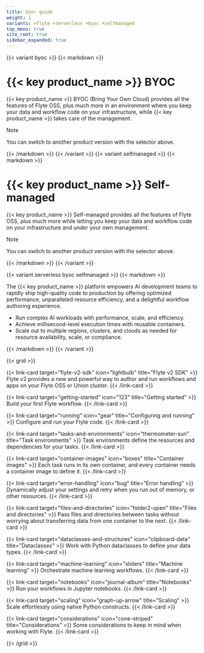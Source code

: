 ```yaml
---
title: User guide
weight: 1
variants: +flyte +serverless +byoc +selfmanaged
top_menu: true
site_root: true
sidebar_expanded: true
---
```


{{< variant byoc >}}
{{< markdown >}}

# {{< key product_name >}} BYOC

{{< key product_name >}} BYOC (Bring Your Own Cloud) provides all the features of Flyte OSS, plus much more in an environment where you keep your data and workflow code on your infrastructure, while {{< key product_name >}} takes care of the management.

> [!NOTE]
> You can switch to another product version with the selector above.

{{< /markdown >}}
{{< /variant >}}
{{< variant selfmanaged >}}
{{< markdown >}}

# {{< key product_name >}} Self-managed

{{< key product_name >}} Self-managed provides all the features of Flyte OSS, plus much more while letting you keep your data and workflow code on your infrastructure and under your own management.

> [!NOTE]
> You can switch to another product version with the selector above.

{{< /markdown >}}
{{< /variant >}}

{{< variant serverless byoc selfmanaged >}}
{{< markdown >}}

The {{< key product_name >}} platform empowers AI development teams to rapidly ship high-quality code to production by offering optimized performance, unparalleled resource efficiency, and a delightful workflow authoring experience.

* Run complex AI workloads with performance, scale, and efficiency.
* Achieve millisecond-level execution times with reusable containers.
* Scale out to multiple regions, clusters, and clouds as needed for resource availability, scale, or compliance.

{{< /markdown >}}
{{< /variant >}}

{{< grid >}}

{{< link-card target="flyte-v2-sdk" icon="lightbulb" title="Flyte v2 SDK" >}}
Flyte v2 provides a new and powerful way to author and run workflows and apps on your Flyte OSS or Union cluster.
{{< /link-card >}}

{{< link-card target="getting-started" icon="123" title="Getting started" >}}
Build your first Flyte workflow.
{{< /link-card >}}

{{< link-card target="running" icon="gear" title="Configuring and running" >}}
Configure and run your Flyte code.
{{< /link-card >}}


{{< link-card target="tasks-and-environments" icon="thermometer-sun" title="Task environments" >}}
Task environments define the resources and dependencies for your tasks.
{{< /link-card >}}

{{< link-card target="container-images" icon="boxes" title="Container images" >}}
Each task runs in its own container, and every container needs a container image to define it.
{{< /link-card >}}

{{< link-card target="error-handling" icon="bug" title="Error handling" >}}
Dynamically adjust your settings and retry when you run out of memory, or other resources.
{{< /link-card >}}

{{< link-card target="files-and-directories" icon="folder2-open" title="Files and directories" >}}
Pass files and directories between tasks without worrying about transferring data from one container to the next.
{{< /link-card >}}

{{< link-card target="dataclasses-and-structures" icon="clipboard-data" title="Dataclasses" >}}
Work with Python dataclasses to define your data types.
{{< /link-card >}}

{{< link-card target="machine-learning" icon="sliders" title="Machine learning" >}}
Orchestrate machine learning workflows.
{{< /link-card >}}

{{< link-card target="notebooks" icon="journal-album" title="Notebooks" >}}
Run your workflows in Jupyter notebooks.
{{< /link-card >}}

{{< link-card target="scaling" icon="graph-up-arrow" title="Scaling" >}}
Scale effortlessly using native Python constructs.
{{< /link-card >}}

{{< link-card target="considerations" icon="cone-striped" title="Considerations" >}}
Some considerations to keep in mind when working with Flyte.
{{< /link-card >}}

{{< /grid >}}
